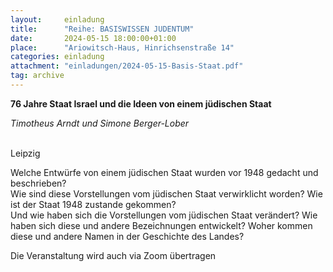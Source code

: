 ```yaml
---
layout:     einladung
title:      "Reihe: BASISWISSEN JUDENTUM"
date:       2024-05-15 18:00:00+01:00
place:      "Ariowitsch-Haus, Hinrichsenstraße 14"
categories: einladung
attachment: "einladungen/2024-05-15-Basis-Staat.pdf"
tag: archive
---
```


**76 Jahre Staat Israel und die Ideen von einem jüdischen Staat**

*Timotheus Arndt und Simone Berger-Lober*

<br>
Leipzig

Welche Entwürfe von einem jüdischen Staat wurden vor 1948 gedacht und
beschrieben?
<br>
Wie sind diese Vorstellungen vom jüdischen Staat verwirklicht worden?
Wie ist der Staat 1948 zustande gekommen?
<br>
Und wie haben sich die Vorstellungen vom jüdischen Staat verändert?
Wie haben sich diese und andere Bezeichnungen entwickelt? Woher kommen diese und andere Namen in der Geschichte des Landes?

Die Veranstaltung wird auch via Zoom übertragen
